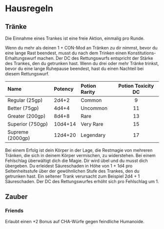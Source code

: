 # Hausregeln

## Tränke

Die Einnahme eines Trankes ist eine freie Aktion, einmalig pro Runde.

Wenn du mehr als deinen 1 + CON-Mod an Tränken zu dir nimmst, bevor du eine lange Rast beendest, musst du nach dem Trinken einen Konstitutions-Erhaltungswurf machen. Der DC des Rettungswurfs entspricht der Stärke des Trankes, den du getrunken hast. Wenn du drei oder mehr Tränke trinkst, bevor du eine lange Ruhepause beendest, hast du einen Nachteil bei diesem Rettungswurf.

| **Name**         | **Potency** | **Potion Rarity** | **Potion Toxicity DC** |
|:-----------------|:------------|:------------------|:----------------------:|
| Regular (25gp)   | 2d4+2       | Common            |           9            |
| Better (75gp)    | 4d4+4       | Uncommon          |           11           |
| Greater (200gp)  | 8d4+8       | Rare              |           13           |
| Superior (750gp) | 10d4+14     | Very Rare         |           15           |
| Supreme (2000gp) | 12d4+20     | Legendary         |           17           |


Bei einem Erfolg ist dein Körper in der Lage, die Restmagie von mehreren Tränken, die sich in deinem Körper vermischen, zu widerstehen. Bei einem Fehlschlag überwältigt dich die Magie. Dir wird übel und du musst dich übergeben. Du erleidest Säureschaden in Höhe von 1 + 1d4 pro Seltenheitsstufe über der gewöhnlichen Stufe des Trankes, den du getrunken hast. Ein seltener Trank verursacht zum Beispiel 2d4 + 1 Säureschaden. Der DC des Rettungswurfes erhöht sich pro Fehlschlag um 1.

## Zauber

### Friends

Erlaubt einen +2 Bonus auf CHA-Würfe gegen feindliche Humanoide.
